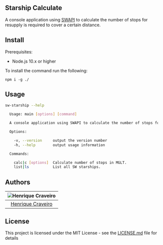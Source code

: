 ## Starship Calculate
A console application using [SWAPI](https://swapi.co/) to calculate the number of stops for resupply is required to cover a certain distance.

## Install
Prerequisites:
 - Node.js 10.x or higher


To install the command run the following:
```
npm i -g ./
```

## Usage

``` sh
sw-starship --help

  Usage: main [options] [command]

  A console application using SWAPI to calculate the number of stops for resupply is required to cover a certain distance.

  Options:

    -v, --version     output the version number
    -h, --help        output usage information

  Commands:

    calc|c [options]  Calculate number of stops in MGLT.
    list|ls           List all SW starships.

```

## Authors

| ![Henrique Craveiro](https://avatars0.githubusercontent.com/u/2580381?s=125)|
|:---------------------:|
|  [Henrique Craveiro](https://github.com/hocraveiro/)   |


## License

This project is licensed under the MIT License - see the [LICENSE.md](LICENSE.md) file for details